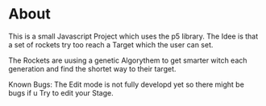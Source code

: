 # About

This is a small Javascript Project which uses the p5 library.
The Idee is that a set of rockets try too reach a Target which the user can set.

The Rockets are uusing a genetic Algorythem to get smarter witch each generation and find the shortet way to their target.

Known Bugs:
  The Edit mode is not fully developd yet so there might be bugs if u Try to edit your Stage.
  

